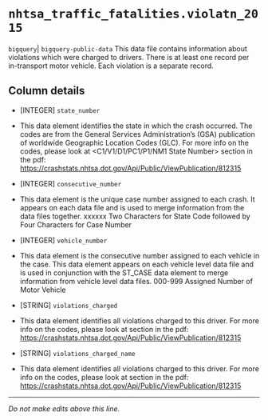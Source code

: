 # `nhtsa_traffic_fatalities.violatn_2015`
`bigquery`| `bigquery-public-data`
This data file contains information about violations which were
charged to drivers. There is at least one record per in-transport motor vehicle. Each
violation is a separate record.

## Column details
* [INTEGER]   `state_number`
 - This data element identifies the state in which the crash occurred. The codes are from the General Services Administration’s (GSA) publication of worldwide Geographic Location Codes (GLC). For more info on the codes, please look at <C1/V1/D1/PC1/P1/NM1 State Number> section in the pdf: https://crashstats.nhtsa.dot.gov/Api/Public/ViewPublication/812315
* [INTEGER]   `consecutive_number`
 - This data element is the unique case number assigned to each crash. It appears on each data file and is used to merge information from the data files together. xxxxxx Two Characters for State Code followed by Four Characters for Case Number
* [INTEGER]   `vehicle_number`
 - This data element is the consecutive number assigned to each vehicle in the case. This data element appears on each vehicle level data file and is used in conjunction with the ST_CASE data element to merge information from vehicle level data files. 000-999 Assigned Number of Motor Vehicle
* [STRING]    `violations_charged`
 - This data element identifies all violations charged to this driver. For more info on the codes, please look at <D21 Violations Charged> section in the pdf: https://crashstats.nhtsa.dot.gov/Api/Public/ViewPublication/812315
* [STRING]    `violations_charged_name`
 - This data element identifies all violations charged to this driver. For more info on the codes, please look at <D21 Violations Charged> section in the pdf: https://crashstats.nhtsa.dot.gov/Api/Public/ViewPublication/812315

-------------------------------------------------------------------------------
*Do not make edits above this line.*
